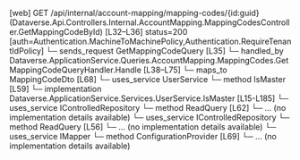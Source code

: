 [web] GET /api/internal/account-mapping/mapping-codes/{id:guid}  (Dataverse.Api.Controllers.Internal.AccountMapping.MappingCodesController.GetMappingCodeById)  [L32–L36] status=200 [auth=Authentication.MachineToMachinePolicy,Authentication.RequireTenantIdPolicy]
  └─ sends_request GetMappingCodeQuery [L35]
    └─ handled_by Dataverse.ApplicationService.Queries.AccountMapping.MappingCodes.GetMappingCodeQueryHandler.Handle [L38–L75]
      └─ maps_to MappingCodeDto [L68]
      └─ uses_service UserService
        └─ method IsMaster [L59]
          └─ implementation Dataverse.ApplicationService.Services.UserService.IsMaster [L15-L185]
      └─ uses_service IControlledRepository<ExcludedMappingCode>
        └─ method ReadQuery [L62]
          └─ ... (no implementation details available)
      └─ uses_service IControlledRepository<MappingCode>
        └─ method ReadQuery [L56]
          └─ ... (no implementation details available)
      └─ uses_service IMapper
        └─ method ConfigurationProvider [L69]
          └─ ... (no implementation details available)

